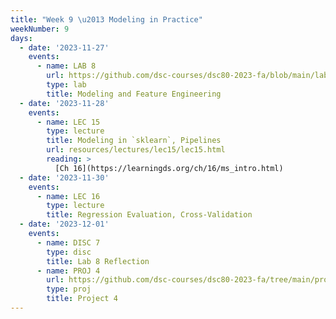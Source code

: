 ```yaml
---
title: "Week 9 \u2013 Modeling in Practice"
weekNumber: 9
days:
  - date: '2023-11-27'
    events:
      - name: LAB 8
        url: https://github.com/dsc-courses/dsc80-2023-fa/blob/main/labs/lab08/lab.ipynb
        type: lab
        title: Modeling and Feature Engineering
  - date: '2023-11-28'
    events:
      - name: LEC 15
        type: lecture
        title: Modeling in `sklearn`, Pipelines
        url: resources/lectures/lec15/lec15.html
        reading: >
          [Ch 16](https://learningds.org/ch/16/ms_intro.html)
  - date: '2023-11-30'
    events:
      - name: LEC 16
        type: lecture
        title: Regression Evaluation, Cross-Validation
  - date: '2023-12-01'
    events:
      - name: DISC 7
        type: disc
        title: Lab 8 Reflection
      - name: PROJ 4
        url: https://github.com/dsc-courses/dsc80-2023-fa/tree/main/projects/04-language_models
        type: proj
        title: Project 4
---
```


